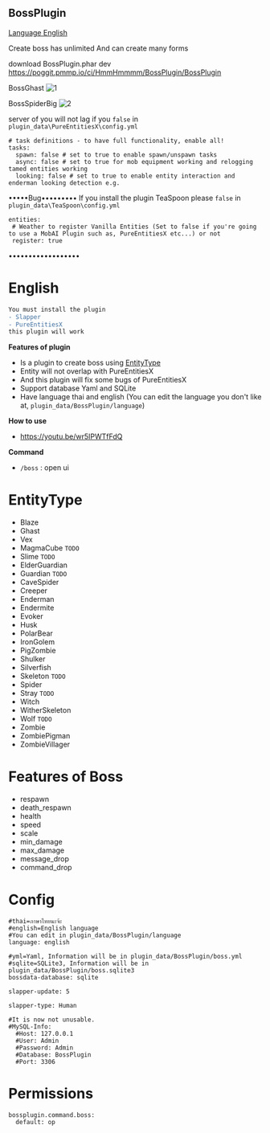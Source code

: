 ## BossPlugin


[Language English](#english)


Create boss has unlimited And can create many forms


download BossPlugin.phar dev https://poggit.pmmp.io/ci/HmmHmmmm/BossPlugin/BossPlugin

BossGhast
![1](https://github.com/HmmHmmmm/BossPlugin/blob/master/images/3.1/1.jpg)

BossSpiderBig
![2](https://github.com/HmmHmmmm/BossPlugin/blob/master/images/3.1/2.jpg)


server of you will not lag if you `false` in `plugin_data\PureEntitiesX\config.yml`
```
# task definitions - to have full functionality, enable all!
tasks:
  spawn: false # set to true to enable spawn/unspawn tasks
  async: false # set to true for mob equipment working and relogging tamed entities working
  looking: false # set to true to enable entity interaction and enderman looking detection e.g.
```

•••••Bug•••••••••
If you install the plugin TeaSpoon please `false` in
`plugin_data\TeaSpoon\config.yml`
```
entities:
 # Weather to register Vanilla Entities (Set to false if you're going to use a MobAI Plugin such as, PureEntitiesX etc...) or not
 register: true
```
••••••••••••••••••

# English

```diff
You must install the plugin
- Slapper
- PureEntitiesX
this plugin will work
```

**Features of plugin**<br>
- Is a plugin to create boss using [EntityType](#entitytype)
- Entity will not overlap with PureEntitiesX
- And this plugin will fix some bugs of PureEntitiesX
- Support database Yaml and SQLite
- Have language thai and english (You can edit the language you don't like at, `plugin_data/BossPlugin/language`)


**How to use**<br>
- https://youtu.be/wr5IPWTfFdQ


**Command**<br>
- `/boss` : open ui

# EntityType
- Blaze 
- Ghast
- Vex
- MagmaCube `TODO`
- Slime `TODO`
- ElderGuardian
- Guardian `TODO`
- CaveSpider 
- Creeper
- Enderman
- Endermite
- Evoker
- Husk
- PolarBear
- IronGolem
- PigZombie
- Shulker
- Silverfish
- Skeleton `TODO`
- Spider
- Stray `TODO`
- Witch
- WitherSkeleton
- Wolf `TODO`
- Zombie
- ZombiePigman
- ZombieVillager

# Features of Boss
- respawn
- death_respawn
- health
- speed
- scale
- min_damage
- max_damage
- message_drop
- command_drop

# Config
```
#thai=ภาษาไทยนะจ้ะ
#english=English language
#You can edit in plugin_data/BossPlugin/language
language: english

#yml=Yaml, Information will be in plugin_data/BossPlugin/boss.yml
#sqlite=SQLite3, Information will be in plugin_data/BossPlugin/boss.sqlite3
bossdata-database: sqlite

slapper-update: 5

slapper-type: Human

#It is now not unusable.
#MySQL-Info:
  #Host: 127.0.0.1
  #User: Admin
  #Password: Admin
  #Database: BossPlugin
  #Port: 3306
```
  

# Permissions
```
bossplugin.command.boss:
  default: op
```


